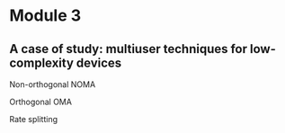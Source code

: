 # Module 3

## A case of study: multiuser techniques for low-complexity devices

Non-orthogonal NOMA

Orthogonal OMA

Rate splitting

